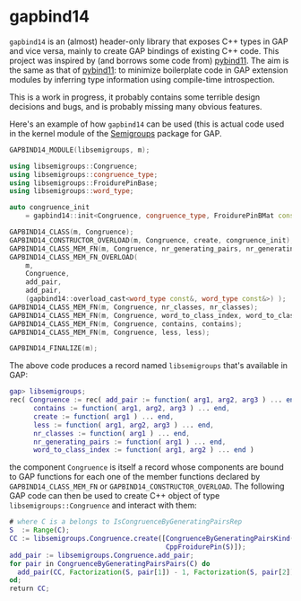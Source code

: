 gapbind14
=========

`gapbind14` is an (almost) header-only library that exposes C++ types in GAP
and vice versa, mainly to create GAP bindings of existing C++ code. This
project was inspired by (and borrows some code from)
[pybind11](https://pybind11.readthedocs.io/en/latest/).
The aim is the same as that of
[pybind11](https://pybind11.readthedocs.io/en/latest/): to minimize boilerplate
code in GAP extension modules by inferring type information using
compile-time introspection.

This is a work in progress, it probably contains some terrible design decisions
and bugs, and is probably missing many obvious features.

Here's an example of how `gapbind14` can be used (this is actual code used in
the kernel module of the [Semigroups](https://semigroups.github.io/Semigroups)
package for GAP. 

```c++
GAPBIND14_MODULE(libsemigroups, m);

using libsemigroups::Congruence;
using libsemigroups::congruence_type;
using libsemigroups::FroidurePinBase;
using libsemigroups::word_type;

auto congruence_init
    = gapbind14::init<Congruence, congruence_type, FroidurePinBMat const&>;

GAPBIND14_CLASS(m, Congruence);
GAPBIND14_CONSTRUCTOR_OVERLOAD(m, Congruence, create, congruence_init);
GAPBIND14_CLASS_MEM_FN(m, Congruence, nr_generating_pairs, nr_generating_pairs);
GAPBIND14_CLASS_MEM_FN_OVERLOAD(
    m,
    Congruence,
    add_pair,
    add_pair,
    (gapbind14::overload_cast<word_type const&, word_type const&>) );
GAPBIND14_CLASS_MEM_FN(m, Congruence, nr_classes, nr_classes);
GAPBIND14_CLASS_MEM_FN(m, Congruence, word_to_class_index, word_to_class_index);
GAPBIND14_CLASS_MEM_FN(m, Congruence, contains, contains);
GAPBIND14_CLASS_MEM_FN(m, Congruence, less, less);

GAPBIND14_FINALIZE(m);
```

The above code produces a record named `libsemigroups` that's available in GAP:

```gap
gap> libsemigroups;
rec( Congruence := rec( add_pair := function( arg1, arg2, arg3 ) ... end,
      contains := function( arg1, arg2, arg3 ) ... end,
      create := function( arg1 ) ... end,
      less := function( arg1, arg2, arg3 ) ... end,
      nr_classes := function( arg1 ) ... end,
      nr_generating_pairs := function( arg1 ) ... end,
      word_to_class_index := function( arg1, arg2 ) ... end )
```

the component `Congruence` is itself a record whose components are bound to GAP
functions for each one of the member functions declared by `GAPBIND14_CLASS_MEM_FN` or 
`GAPBIND14_CONSTRUCTOR_OVERLOAD`. The following GAP code can then be used to
create C++ object of type ``libsemigroups::Congruence`` and interact with them:

```gap
# where C is a belongs to IsCongruenceByGeneratingPairsRep
S  := Range(C);
CC := libsemigroups.Congruence.create([CongruenceByGeneratingPairsKind(C),
                                       CppFroidurePin(S)]);
add_pair := libsemigroups.Congruence.add_pair;
for pair in CongruenceByGeneratingPairsPairs(C) do
  add_pair(CC, Factorization(S, pair[1]) - 1, Factorization(S, pair[2]) - 1);
od;
return CC;
```
